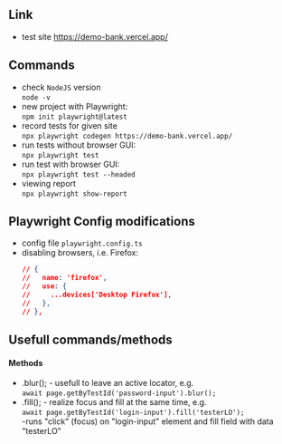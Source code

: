 ## Link
- test site
https://demo-bank.vercel.app/  


## Commands
- check `NodeJS` version    
`node -v`
- new project with Playwright:  
`npm init playwright@latest`
- record tests for given site  
`npx playwright codegen https://demo-bank.vercel.app/`
- run tests without browser GUI:  
`npx playwright test`
- run test with browser GUI:  
`npx playwright test --headed`
- viewing report  
`npx playwright show-report`


## Playwright Config modifications
- config file `playwright.config.ts`
- disabling browsers, i.e. Firefox:
    ```json
    // {
    //   name: 'firefox',
    //   use: {
    //     ...devices['Desktop Firefox'],
    //   },
    // },
    ```

## Usefull commands/methods
#### Methods
- .blur(); - usefull to leave an active locator, e.g.  
`await page.getByTestId('password-input').blur();`
- .fill(); - realize focus and fill at the same time, e.g.  
`await page.getByTestId('login-input').fill('testerLO');`  
 -runs "click" (focus) on "login-input" element and fill field with data "testerLO"  